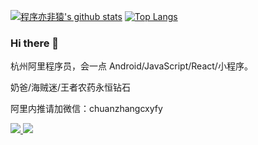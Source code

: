 

[![程序亦非猿's github stats](https://github-readme-stats.wasabeef.vercel.app/api?username=AlanCheen&show_icons=true&line_height=21&show_icons=true&theme=radical)](https://github.com/anuraghazra/github-readme-stats)
[![Top Langs](https://github-readme-stats.wasabeef.vercel.app/api/top-langs/?username=AlanCheen&show_icons=true&layout=compact&theme=radical)](https://github.com/anuraghazra/github-readme-stats)

### Hi there 👋

杭州阿里程序员，会一点 Android/JavaScript/React/小程序。

奶爸/海贼迷/王者农药永恒钻石

阿里内推请加微信：chuanzhangcxyfy 

<a href="yifeiyuan.me">
    <img src="https://img.shields.io/badge/%20My%20Blog-yifeiyuan.me-brightgreen" />
</a> 

<a href="https://github.com/AlanCheen">
    <img src="https://komarev.com/ghpvc/?username=AlanCheen&color=brightgreen&style=flat&label=Profile Views：" />
</a> 


<!--
**AlanCheen/AlanCheen** is a ✨ _special_ ✨ repository because its `README.md` (this file) appears on your GitHub profile.

Here are some ideas to get you started:

- 🔭 I’m currently working on ...
- 🌱 I’m currently learning ...
- 🤔 I’m looking for help with ...
- 💬 Ask me about ...
- 📫 How to reach me: ...
- 😄 Pronouns: ...
- ⚡ Fun fact: ...
-->
